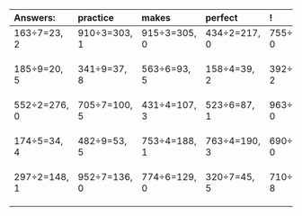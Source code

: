 | Answers: | practice | makes | perfect | ! |
| :--- | :--- | :--- | :--- | :--- |
| 163÷7=23, 2 | 910÷3=303, 1 | 915÷3=305, 0 | 434÷2=217, 0 | 755÷5=151, 0 | 
|   |   |   |   |   | 
|   |   |   |   |   | 
|   |   |   |   |   | 
| 185÷9=20, 5 | 341÷9=37, 8 | 563÷6=93, 5 | 158÷4=39, 2 | 392÷3=130, 2 | 
|   |   |   |   |   | 
|   |   |   |   |   | 
|   |   |   |   |   | 
| 552÷2=276, 0 | 705÷7=100, 5 | 431÷4=107, 3 | 523÷6=87, 1 | 963÷3=321, 0 | 
|   |   |   |   |   | 
|   |   |   |   |   | 
|   |   |   |   |   | 
| 174÷5=34, 4 | 482÷9=53, 5 | 753÷4=188, 1 | 763÷4=190, 3 | 690÷3=230, 0 | 
|   |   |   |   |   | 
|   |   |   |   |   | 
|   |   |   |   |   | 
| 297÷2=148, 1 | 952÷7=136, 0 | 774÷6=129, 0 | 320÷7=45, 5 | 710÷9=78, 8 | 
|   |   |   |   |   | 
|   |   |   |   |   | 
|   |   |   |   |   | 
